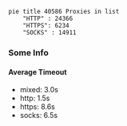 
```mermaid
pie title 40586 Proxies in list
    "HTTP" : 24366
    "HTTPS": 6234
    "SOCKS" : 14911
```

### Some Info
#### Average Timeout

- mixed: 3.0s
- http: 1.5s
- https: 8.6s
- socks: 6.5s